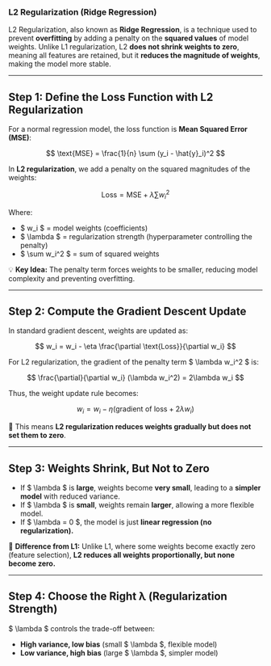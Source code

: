 ### **L2 Regularization (Ridge Regression)**  

L2 Regularization, also known as **Ridge Regression**, is a technique used to prevent **overfitting** by adding a penalty on the **squared values** of model weights. Unlike L1 regularization, L2 **does not shrink weights to zero**, meaning all features are retained, but it **reduces the magnitude of weights**, making the model more stable.  

---

## **Step 1: Define the Loss Function with L2 Regularization**  
For a normal regression model, the loss function is **Mean Squared Error (MSE)**:

$$
\text{MSE} = \frac{1}{n} \sum (y_i - \hat{y}_i)^2
$$

In **L2 regularization**, we add a penalty on the squared magnitudes of the weights:

$$
\text{Loss} = \text{MSE} + \lambda \sum w_i^2
$$

Where:  
- $ w_i $ = model weights (coefficients)  
- $ \lambda $ = regularization strength (hyperparameter controlling the penalty)  
- $ \sum w_i^2 $ = sum of squared weights  

💡 **Key Idea:** The penalty term forces weights to be smaller, reducing model complexity and preventing overfitting.  

---

## **Step 2: Compute the Gradient Descent Update**  
In standard gradient descent, weights are updated as:

$$
w_i = w_i - \eta \frac{\partial \text{Loss}}{\partial w_i}
$$

For L2 regularization, the gradient of the penalty term $ \lambda w_i^2 $ is:

$$
\frac{\partial}{\partial w_i} (\lambda w_i^2) = 2\lambda w_i
$$

Thus, the weight update rule becomes:

$$
w_i = w_i - \eta (\text{gradient of loss} + 2\lambda w_i)
$$

🔹 This means **L2 regularization reduces weights gradually but does not set them to zero**.  

---

## **Step 3: Weights Shrink, But Not to Zero**  
- If $ \lambda $ is **large**, weights become **very small**, leading to a **simpler model** with reduced variance.  
- If $ \lambda $ is **small**, weights remain **larger**, allowing a more flexible model.  
- If $ \lambda = 0 $, the model is just **linear regression (no regularization).**  

📌 **Difference from L1:** Unlike L1, where some weights become exactly zero (feature selection), **L2 reduces all weights proportionally, but none become zero.**  

---

## **Step 4: Choose the Right λ (Regularization Strength)**  
$ \lambda $ controls the trade-off between:  
- **High variance, low bias** (small $ \lambda $, flexible model)  
- **Low variance, high bias** (large $ \lambda $, simpler model)  